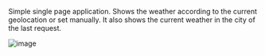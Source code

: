 Simple single page application.
Shows the weather according to the current geolocation or set manually.
It also shows the current weather in the city of the last request.

![image](https://github.com/bogdanovMV/weather_app_with_BLoC/assets/images/background.jpeg)
